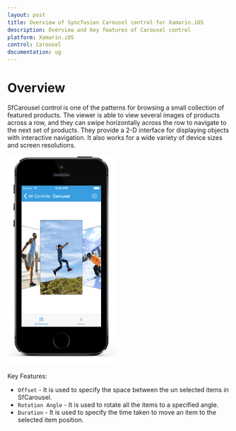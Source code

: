 ```yaml
---
layout: post
title: Overview of Syncfusion Carousel control for Xamarin.iOS
description: Overview and key features of Carousel control
platform: Xamarin.iOS
control: Carousel
documentation: ug
---
```


# Overview

SfCarousel control is one of the patterns for browsing a small collection of featured products. The viewer is able to view several images of products across a row, and they can swipe horizontally across the row to navigate to the next set of products. They provide a 2-D interface for displaying objects with interactive navigation. It also works for a wide variety of device sizes and screen resolutions.

![The Carousel](images/carousel.png)

Key Features:

* `Offset` - It is used to specify the space between the un selected items in SfCarousel.
* `Rotation Angle` - It is used to rotate all the items to a specified angle.
* `Duration` - It is used to specify the time taken to move an item to the selected item position.

